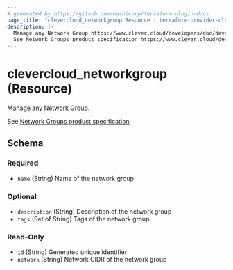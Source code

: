 ```yaml
---
# generated by https://github.com/hashicorp/terraform-plugin-docs
page_title: "clevercloud_networkgroup Resource - terraform-provider-clevercloud"
description: |-
  Manage any Network Group https://www.clever.cloud/developers/doc/develop/network-groups/.
  See Network Groups product specification https://www.clever.cloud/developers/doc/develop/network-groups/.
---
```


# clevercloud_networkgroup (Resource)

Manage any [Network Group](https://www.clever.cloud/developers/doc/develop/network-groups/).

See [Network Groups product specification](https://www.clever.cloud/developers/doc/develop/network-groups/).



<!-- schema generated by tfplugindocs -->
## Schema

### Required

- `name` (String) Name of the network group

### Optional

- `description` (String) Description of the network group
- `tags` (Set of String) Tags of the network group

### Read-Only

- `id` (String) Generated unique identifier
- `network` (String) Network CIDR of the network group
